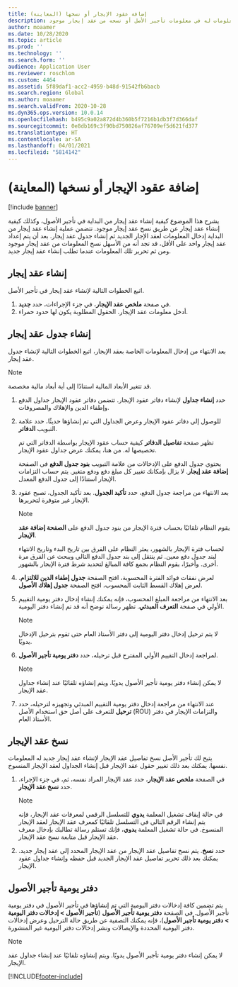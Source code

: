 ```yaml
---
title: إضافة عقود الإيجار أو نسخها (المعاينة)
description: يصف هذا الموضوع كيفية إنشاء عقد إيجار جديد عن طريق إدخال معلومات له في معلومات تأجير الأصل أو نسخه من عقد إيجار موجود.
author: moaamer
ms.date: 10/28/2020
ms.topic: article
ms.prod: ''
ms.technology: ''
ms.search.form: ''
audience: Application User
ms.reviewer: roschlom
ms.custom: 4464
ms.assetid: 5f89daf1-acc2-4959-b48d-91542fb6bacb
ms.search.region: Global
ms.author: moaamer
ms.search.validFrom: 2020-10-28
ms.dyn365.ops.version: 10.0.14
ms.openlocfilehash: b495c9a02a872d4b360b5f7216b1db3f7d366daf
ms.sourcegitcommit: 0e8db169c3f90bd750826af76709ef5d621fd377
ms.translationtype: HT
ms.contentlocale: ar-SA
ms.lasthandoff: 04/01/2021
ms.locfileid: "5814142"
---
```

# <a name="add-or-copy-leases-preview"></a>إضافة عقود الإيجار أو نسخها (المعاينة)

[!include [banner](../includes/banner.md)]

يشرح هذا الموضوع كيفية إنشاء عقد إيجار من البداية في تأجير الأصول، وكذلك كيفية إنشاء عقد إيجار عن طريق نسخ عقد إيجار موجود. تتضمن عملية إنشاء عقد إيجار من البداية إدخال المعلومات لعقد الإجار الجديد ثم إنشاء جدول عقد إيجار. بعد أن يتم إعداد عقد إيجار واحد على الأقل، قد تجد أنه من الأسهل نسخ المعلومات من عقد إيجار موجود ومن ثم تحرير تلك المعلومات عندما تطلب إنشاء عقد إيجار جديد.

## <a name="create-a-lease"></a>إنشاء عقد إيجار

اتبع الخطوات التالية لإنشاء عقد إيجار في تأجير الأصل.

1. في صفحة **ملخص عقد الإيجار**، في جزء الإجراءات، حدد **جديد**.
2. أدخل معلومات عقد الإيجار. الحقول المطلوبة يكون لها حدود حمراء.

## <a name="create-a-lease-schedule"></a>إنشاء جدول عقد إيجار

بعد الانتهاء من إدخال المعلومات الخاصة بعقد الإيجار، اتبع الخطوات التالية لإنشاء جدول عقد إيجار.

> [!NOTE]
> قد تتغير الأبعاد المالية استنادًا إلى أية أبعاد مالية مخصصة.

1. حدد **إنشاء جداول** لإنشاء دفاتر عقود الإيجار. تتضمن دفاتر عقود الإيجار جداول الدفع وإطفاء الدين والإهلاك والمصروفات.
2. للوصول إلى دفاتر عقود الإيجار وعرض الجداول التي تم إنشاؤها حديثًا، حدد علامة التبويب **الدفاتر**.

    تظهر صفحة **تفاصيل الدفاتر** كيفية حساب عقود الإيجار بواسطة الدفاتر التي تم تخصيصها له. من هنا، يمكنك عرض جداول عقود الإيجار.

    يحتوي جدول الدفع على الإدخالات من علامة التبويب **‏‫بنود جدول الدفع‬** في الصفحة **إضافة عقد إيجار**. لا يزال بإمكانك تغيير كل مبلغ دفع ودفع متغير. يتم حساب التزامات الإيجار استنادًا إلى جدول الدفع المعدل.

4. بعد الانتهاء من مراجعة جدول الدفع، حدد **تأكيد الجدول**. بعد تأكيد الجدول، تصبح عقود الإيجار غير متوفرة لتحريرها.

    > [!NOTE]
    > يقوم النظام تلقائيًا بحساب فترة الإيجار من بنود جدول الدفع على **الصفحة إضافة عقد الإيجار**.
    >
    > لحساب فترة الإيجار بالشهور، يعثر النظام على الفرق بين تاريخ البدء وتاريخ الانتهاء لبند جدول دفع معين. ثم ينتقل إلى بند جدول الدفع التالي ويبحث عن الفرق مرة أخرى. وأخيرًا، يقوم النظام بجمع كافة المبالغ لتحديد شرط فترة الإيجار بالشهور.

5. لعرض نفقات فوائد الفترة المحسوبة، افتح الصفحة **جدول إطفاء الدين للالتزام**. لعرض إهلاك القسط الثابت المحسوب، افتح الصفحة **جدول إهلاك الأصول**.
6. بعد الانتهاء من مراجعة المبلغ المحسوب، فإنه يمكنك إنشاء إدخال دفتر يومية التقييم الأولي في صفحة **التعرف المبدئي**. تظهر رسالة توضح أنه قد تم إنشاء دفتر اليومية.

    > [!NOTE]
    > لا يتم ترحيل إدخال دفتر اليومية إلى دفتر الأستاذ العام حتى تقوم بترحيل الإدخال يدويًا.

7. لمراجعة إدخال التقييم الأولي المقترح قبل ترحيله، حدد **دفتر يومية تأجير الأصول**.

    > [!NOTE]
    > لا يمكن إنشاء دفتر يومية تأجير الأصول يدويًا. ويتم إنشاؤه تلقائيًا عند إنشاء جداول عقد الإيجار.

8. عند الانتهاء من مراجعة إدخال دفتر يومية التقييم المبدئي وتجهيزه لترحيله، حدد **ترحيل** للتعرف على أصل حق استخدام الأصل (ROU) والتزامات الإيجار في دفتر الأستاذ العام.

## <a name="copy-a-lease"></a>نسخ عقد الإيجار

يتيح لك تأجير الأصل نسخ تفاصيل عقد الإيجار لإنشاء عقد إيجار جديد له المعلومات نفسها. يمكنك بعد ذلك تغيير حقول عقد الإيجار قبل إنشاء الجداول لعقد الإيجار المنسوخ.

1. في الصفحة **ملخص عقد الإيجار**، حدد عقد الإيجار المراد نفسه، ثم، في جزء الإجراء، حدد **نسخ عقد الإيجار**.

    > [!NOTE]
    > في حالة إيقاف تشغيل المعلمة **يدوي** للتسلسل الرقمي لمعرفات عقد الإيجار، فإنه يتم إنشاء الرقم التالي في التسلسل تلقائيًا كمعرف عقد الإيجار لعقد الإيجار المنسوخ. في حالة تشغيل المعلمة **يدوي**، فإنك تستلم رسالة تطالبك بإدخال معرف عقد الإيجار قبل متابعة نسخ عقد الإيجار.

2. حدد **نسخ**. يتم نسخ تفاصيل عقد الإيجار من عقد الإيجار المحدد إلى عقد إيجار جديد. يمكنك بعد ذلك تحرير تفاصيل عقد الإيجار الجديد قبل حفظه وإنشاء جداول عقود الإيجار.

## <a name="asset-leasing-journal"></a>دفتر يومية تأجير الأصول

يتم تضمين كافة إدخالات دفتر اليومية التي تم إنشاؤها في تأجير الأصول في دفتر يومية تأجير الأصول. في الصفحة **دفتر يومية تأجير الأصول** (**تأجير الأصول \> إدخالات دفتر اليومية \> دفتر يومية تأجير الأصول**)، فإنه يمكنك التصفية عن طريق حالة الترحيل وعرض إدخالات دفتر اليومية المحددة والإيصالات ونشر إدخالات دفتر اليومية غير المنشورة.

> [!NOTE]
> لا يمكن إنشاء دفتر يومية تأجير الأصول يدويًا. ويتم إنشاؤه تلقائيًا عند إنشاء جداول عقد الإيجار.


[!INCLUDE[footer-include](../../includes/footer-banner.md)]